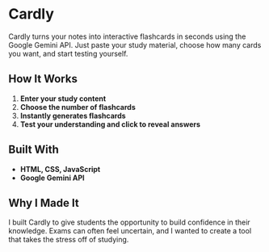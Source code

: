 # Cardly

Cardly turns your notes into interactive flashcards in seconds using the Google Gemini API. Just paste your study material, choose how many cards you want, and start testing yourself.

## How It Works

1. **Enter your study content**
2. **Choose the number of flashcards**
3. **Instantly generates flashcards**
4. **Test your understanding and click to reveal answers**

## Built With

* **HTML, CSS, JavaScript**
* **Google Gemini API**

## Why I Made It

I built Cardly to give students the opportunity to build confidence in their knowledge. Exams can often feel uncertain, and I wanted to create a tool that takes the stress off of studying. 
